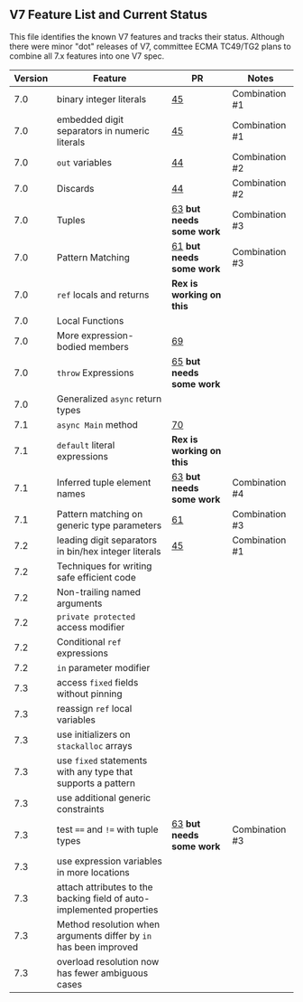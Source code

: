 ## V7 Feature List and Current Status

This file identifies the known V7 features and tracks their status. Although there were minor "dot" releases of V7, committee ECMA TC49/TG2 plans to combine all 7.x features into one V7 spec.

Version | Feature | PR | Notes
------- | ------- | -- | ------
7.0 | binary integer literals | [45](https://github.com/ECMA-TC49-TG2/csharpstandard/pull/45) | Combination #1
7.0 | embedded digit separators in numeric literals | [45](https://github.com/ECMA-TC49-TG2/csharpstandard/pull/45) | Combination #1
7.0 | `out` variables | [44](https://github.com/ECMA-TC49-TG2/csharpstandard/pull/44) | Combination #2
7.0 | Discards | [44](https://github.com/ECMA-TC49-TG2/csharpstandard/pull/44) | Combination #2
7.0 | Tuples | [63](https://github.com/ECMA-TC49-TG2/csharpstandard/pull/63) **but needs some work** | Combination #3
7.0 | Pattern Matching | [61](https://github.com/ECMA-TC49-TG2/csharpstandard/pull/61) **but needs some work** | Combination #3
7.0 | `ref` locals and returns | **Rex is working on this** | 
7.0 | Local Functions | | 
7.0 | More expression-bodied members | [69](https://github.com/ECMA-TC49-TG2/csharpstandard/pull/69) | 
7.0 | `throw` Expressions | [65](https://github.com/ECMA-TC49-TG2/csharpstandard/pull/65) **but needs some work** | 
7.0 | Generalized `async` return types | |
7.1 | `async Main` method | [70](https://github.com/ECMA-TC49-TG2/csharpstandard/pull/70) | 
7.1 | `default` literal expressions | **Rex is working on this** | 
7.1 | Inferred tuple element names | [63](https://github.com/ECMA-TC49-TG2/csharpstandard/pull/63) **but needs some work** | Combination #4
7.1 | Pattern matching on generic type parameters | [61](https://github.com/ECMA-TC49-TG2/csharpstandard/pull/61) | Combination #3
7.2 | leading digit separators in bin/hex integer literals | [45](https://github.com/ECMA-TC49-TG2/csharpstandard/pull/45) | Combination #1
7.2 | Techniques for writing safe efficient code | | 
7.2 | Non-trailing named arguments | | 
7.2 | `private protected` access modifier | | 
7.2 | Conditional `ref` expressions | | 
7.2 | `in` parameter modifier | |
7.3 | access `fixed` fields without pinning | | 
7.3 | reassign `ref` local variables | | 
7.3 | use initializers on `stackalloc` arrays | | 
7.3 | use `fixed` statements with any type that supports a pattern | | 
7.3 | use additional generic constraints | | 
7.3 | test `==` and `!=` with tuple types | [63](https://github.com/ECMA-TC49-TG2/csharpstandard/pull/63) **but needs some work** | Combination #3
7.3 | use expression variables in more locations | | 
7.3 | attach attributes to the backing field of auto-implemented properties | | 
7.3 | Method resolution when arguments differ by `in` has been improved | | 
7.3 | overload resolution now has fewer ambiguous cases | | 
